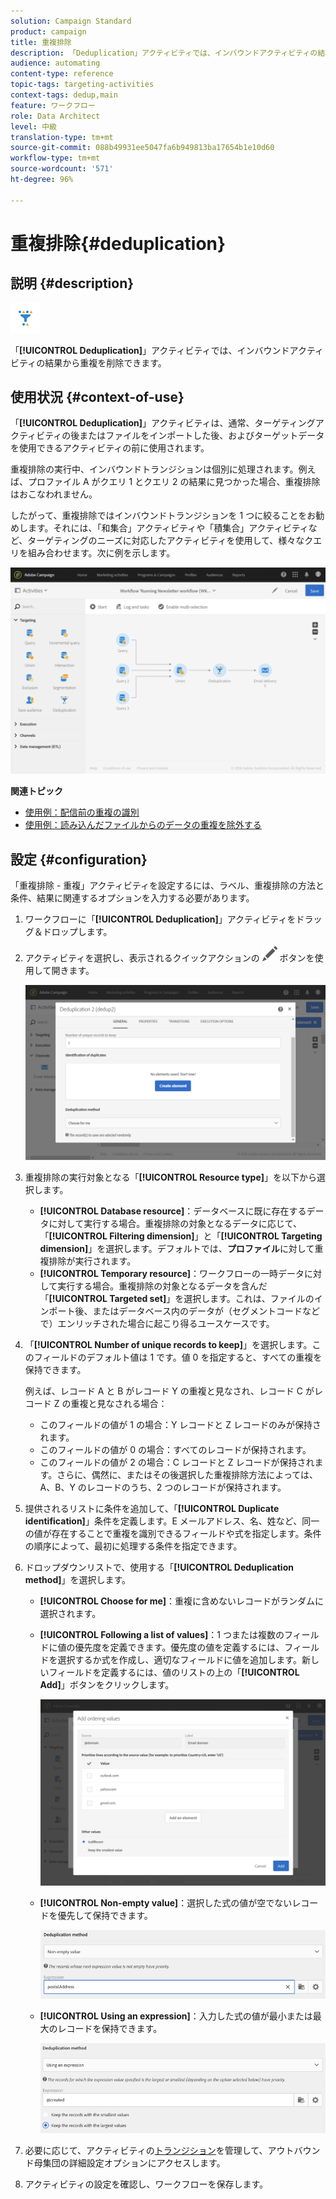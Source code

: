 ```yaml
---
solution: Campaign Standard
product: campaign
title: 重複排除
description: 「Deduplication」アクティビティでは、インバウンドアクティビティの結果から重複を削除できます。
audience: automating
content-type: reference
topic-tags: targeting-activities
context-tags: dedup,main
feature: ワークフロー
role: Data Architect
level: 中級
translation-type: tm+mt
source-git-commit: 088b49931ee5047fa6b949813ba17654b1e10d60
workflow-type: tm+mt
source-wordcount: '571'
ht-degree: 96%

---
```



# 重複排除{#deduplication}

## 説明 {#description}

![](assets/deduplication.png)

「**[!UICONTROL Deduplication]**」アクティビティでは、インバウンドアクティビティの結果から重複を削除できます。

## 使用状況 {#context-of-use}

「**[!UICONTROL Deduplication]**」アクティビティは、通常、ターゲティングアクティビティの後またはファイルをインポートした後、およびターゲットデータを使用できるアクティビティの前に使用されます。

重複排除の実行中、インバウンドトランジションは個別に処理されます。例えば、プロファイル A がクエリ 1 とクエリ 2 の結果に見つかった場合、重複排除はおこなわれません。

したがって、重複排除ではインバウンドトランジションを 1 つに絞ることをお勧めします。それには、「和集合」アクティビティや「積集合」アクティビティなど、ターゲティングのニーズに対応したアクティビティを使用して、様々なクエリを組み合わせます。次に例を示します。

![](assets/dedup_bonnepratique.png)

**関連トピック**

* [使用例：配信前の重複の識別](../../automating/using/identifying-duplicated-before-delivery.md)
* [使用例：読み込んだファイルからのデータの重複を除外する](../../automating/using/deduplicating-data-imported-file.md)

## 設定 {#configuration}

「重複排除 - 重複」アクティビティを設定するには、ラベル、重複排除の方法と条件、結果に関連するオプションを入力する必要があります。

1. ワークフローに「**[!UICONTROL Deduplication]**」アクティビティをドラッグ＆ドロップします。
1. アクティビティを選択し、表示されるクイックアクションの ![](assets/edit_darkgrey-24px.png) ボタンを使用して開きます。

   ![](assets/deduplication_1.png)

1. 重複排除の実行対象となる「**[!UICONTROL Resource type]**」を以下から選択します。

   * **[!UICONTROL Database resource]**：データベースに既に存在するデータに対して実行する場合。重複排除の対象となるデータに応じて、「**[!UICONTROL Filtering dimension]**」と「**[!UICONTROL Targeting dimension]**」を選択します。デフォルトでは、**プロファイル**&#x200B;に対して重複排除が実行されます。
   * **[!UICONTROL Temporary resource]**：ワークフローの一時データに対して実行する場合。重複排除の対象となるデータを含んだ「**[!UICONTROL Targeted set]**」を選択します。これは、ファイルのインポート後、またはデータベース内のデータが（セグメントコードなどで）エンリッチされた場合に起こり得るユースケースです。

1. 「**[!UICONTROL Number of unique records to keep]**」を選択します。このフィールドのデフォルト値は 1 です。値 0 を指定すると、すべての重複を保持できます。

   例えば、レコード A と B がレコード Y の重複と見なされ、レコード C がレコード Z の重複と見なされる場合：

   * このフィールドの値が 1 の場合：Y レコードと Z レコードのみが保持されます。
   * このフィールドの値が 0 の場合：すべてのレコードが保持されます。
   * このフィールドの値が 2 の場合：C レコードと Z レコードが保持されます。さらに、偶然に、またはその後選択した重複排除方法によっては、A、B、Y のレコードのうち、2 つのレコードが保持されます。

1. 提供されるリストに条件を追加して、「**[!UICONTROL Duplicate identification]**」条件を定義します。E メールアドレス、名、姓など、同一の値が存在することで重複を識別できるフィールドや式を指定します。条件の順序によって、最初に処理する条件を指定できます。
1. ドロップダウンリストで、使用する「**[!UICONTROL Deduplication method]**」を選択します。

   * **[!UICONTROL Choose for me]**：重複に含めないレコードがランダムに選択されます。
   * **[!UICONTROL Following a list of values]**：1 つまたは複数のフィールドに値の優先度を定義できます。優先度の値を定義するには、フィールドを選択するか式を作成し、適切なフィールドに値を追加します。新しいフィールドを定義するには、値のリストの上の「**[!UICONTROL Add]**」ボタンをクリックします。

      ![](assets/deduplication_2.png)

   * **[!UICONTROL Non-empty value]**：選択した式の値が空でないレコードを優先して保持できます。

      ![](assets/deduplication_3.png)

   * **[!UICONTROL Using an expression]**：入力した式の値が最小または最大のレコードを保持できます。

      ![](assets/deduplication_4.png)

1. 必要に応じて、アクティビティの[トランジション](../../automating/using/activity-properties.md)を管理して、アウトバウンド母集団の詳細設定オプションにアクセスします。
1. アクティビティの設定を確認し、ワークフローを保存します。
